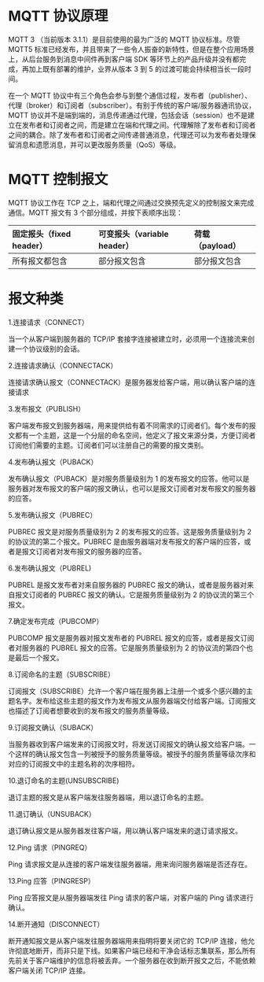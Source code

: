 # MQTT 协议原理

MQTT 3 （当前版本 3.1.1）是目前使用的最为广泛的 MQTT 协议标准。尽管 MQTT5 标准已经发布，并且带来了一些令人振奋的新特性，但是在整个应用场景上，从后台服务到消息中间件再到客户端 SDK 等环节上的产品升级并没有都完成，再加上既有部署的维护，业界从版本 3 到 5 的过渡可能会持续相当长一段时间。

在一个 MQTT 协议中有三个角色会参与到整个通信过程，发布者（publisher）、代理（broker）和订阅者（subscriber）。有别于传统的客户端/服务器通讯协议，MQTT 协议并不是端到端的，消息传递通过代理，包括会话（session）也不是建立在发布者和订阅者之间，而是建立在端和代理之间。代理解除了发布者和订阅者之间的耦合。除了发布者和订阅者之间传递普通消息，代理还可以为发布者处理保留消息和遗愿消息，并可以更改服务质量（QoS）等级。

# MQTT 控制报文

MQTT 协议工作在 TCP 之上，端和代理之间通过交换预先定义的控制报文来完成通信。MQTT 报文有 3 个部分组成，并按下表顺序出现：

| 固定报头（fixed header） | 可变报头（variable header） | 荷载（payload） |
| :----------------------- | :-------------------------- | :-------------- |
| 所有报文都包含           | 部分报文包含                | 部分报文包含    |

# 报文种类

1.连接请求（CONNECT）

当一个从客户端到服务器的 TCP/IP 套接字连接被建立时，必须用一个连接流来创建一个协议级别的会话。

2.连接请求确认（CONNECTACK）

连接请求确认报文（CONNECTACK）是服务器发给客户端，用以确认客户端的连接请求

3.发布报文（PUBLISH）

客户端发布报文到服务器端，用来提供给有着不同需求的订阅者们。每个发布的报文都有一个主题，这是一个分层的命名空间，他定义了报文来源分类，方便订阅者订阅他们需要的主题。订阅者们可以注册自己的需要的报文类别。

4.发布确认报文（PUBACK）

发布确认报文（PUBACK）是对服务质量级别为 1 的发布报文的应答。他可以是服务器对发布报文的客户端的报文确认，也可以是报文订阅者对发布报文的服务器的应答。

5.发布确认报文（PUBREC）

PUBREC 报文是对服务质量级别为 2 的发布报文的应答。这是服务质量级别为 2 的协议流的第二个报文。PUBREC 是由服务器端对发布报文的客户端的应答，或者是报文订阅者对发布报文的服务器的应答。

6.发布确认报文（PUBREL)

PUBREL 是报文发布者对来自服务器的 PUBREC 报文的确认，或者是服务器对来自报文订阅者的 PUBREC 报文的确认。它是服务质量级别为 2 的协议流的第三个报文。

7.确定发布完成（PUBCOMP）

PUBCOMP 报文是服务器对报文发布者的 PUBREL 报文的应答，或者是报文订阅者对服务器的 PUBREL 报文的应答。它是服务质量级别为 2 的协议流的第四个也是最后一个报文。

8.订阅命名的主题（SUBSCRIBE）

订阅报文（SUBSCRIBE）允许一个客户端在服务器上注册一个或多个感兴趣的主题名字。发布给这些主题的报文作为发布报文从服务器端交付给客户端。订阅报文也描述了订阅者想要收到的发布报文的服务质量等级。

9.订阅报文确认（SUBACK）

当服务器收到客户端发来的订阅报文时，将发送订阅报文的确认报文给客户端。一个这样的确认报文包含一列被授予的服务质量等级。被授予的服务质量等级次序和对应的订阅报文中的主题名称的次序相符。

10.退订命名的主题(UNSUBSCRIBE)

退订主题的报文是从客户端发往服务器端，用以退订命名的主题。

11.退订确认（UNSUBACK）

退订确认报文是从服务器发往客户端，用以确认客户端发来的退订请求报文。

12.Ping 请求（PINGREQ）

Ping 请求报文是从连接的客户端发往服务器端，用来询问服务器端是否还存在。

13.Ping 应答（PINGRESP）

Ping 应答报文是从服务器端发往 Ping 请求的客户端，对客户端的 Ping 请求进行确认。

14.断开通知（DISCONNECT）

断开通知报文是从客户端发往服务器端用来指明将要关闭它的 TCP/IP 连接，他允许彻底地断开，而非只是下线。如果客户端已经和干净会话标志集联系，那么所有先前关于客户端维护的信息将被丢弃。一个服务器在收到断开报文之后，不能依赖客户端关闭 TCP/IP 连接。
